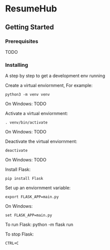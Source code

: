 # ResumeHub

## Getting Started

### Prerequisites
TODO

### Installing

A step by step to get a development env running


Create a virtual enviornment, For example:
```
python3 -m venv venv
```

On Windows:
TODO

Activate a virtual enviornment:
```
. venv/bin/activate
```

On Windows:
TODO

Deactivate the virtual enviornment:
```
deactivate
```

On Windows:
TODO

Install Flask:
```
pip install Flask
```

Set up an enviornment variable:
```
export FLASK_APP=main.py
```

On Windows:
```
set FLASK_APP=main.py
```

To run Flask:
python -m flask run

To stop Flask:
```
CTRL+C
```